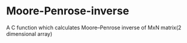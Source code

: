 # Moore-Penrose-inverse
A C function which calculates Moore–Penrose inverse of MxN matrix(2 dimensional array)
